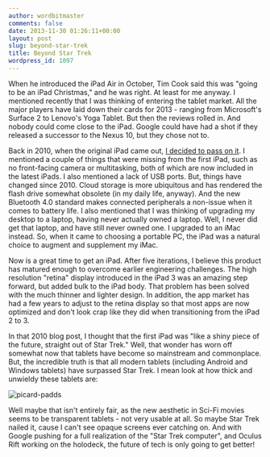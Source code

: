 ```yaml
---
author: wordbitmaster
comments: false
date: 2013-11-30 01:26:11+00:00
layout: post
slug: beyond-star-trek
title: Beyond Star Trek
wordpress_id: 1097
---
```


When he introduced the iPad Air in October, Tim Cook said this was "going to be an iPad Christmas," and he was right. At least for me anyway. I mentioned recently that I was thinking of entering the tablet market. All the major players have laid down their cards for 2013 - ranging from Microsoft's Surface 2 to Lenovo's Yoga Tablet. But then the reviews rolled in. And nobody could come close to the iPad. Google could have had a shot if they released a successor to the Nexus 10, but they chose not to.

Back in 2010, when the original iPad came out, [I decided to pass on it](http://wordbit.freehostia.com/why-ill-pass-on-the-ipad/). I mentioned a couple of things that were missing from the first iPad, such as no front-facing camera or multitasking, both of which are now included in the latest iPads. I also mentioned a lack of USB ports. But, things have changed since 2010. Cloud storage is more ubiquitous and has rendered the flash drive somewhat obsolete (in my daily life, anyway). And the new Bluetooth 4.0 standard makes connected peripherals a non-issue when it comes to battery life. I also mentioned that I was thinking of upgrading my desktop to a laptop, having never actually owned a laptop. Well, I never did get that laptop, and have still never owned one. I upgraded to an iMac instead. So, when it came to choosing a portable PC, the iPad was a natural choice to augment and supplement my iMac.

Now is a great time to get an iPad. After five iterations, I believe this product has matured enough to overcome earlier engineering challenges. The high resolution "retina" display introduced in the iPad 3 was an amazing step forward, but added bulk to the iPad body. That problem has been solved with the much thinner and lighter design. In addition, the app market has had a few years to adjust to the retina display so that most apps are now optimized and don't look crap like they did when transitioning from the iPad 2 to 3.

In that 2010 blog post, I thought that the first iPad was "like a shiny piece of the future, straight out of Star Trek." Well, that wonder has worn off somewhat now that tablets have become so mainstream and commonplace. But, the incredible truth is that all modern tablets (including Android and Windows tablets) have surpassed Star Trek. I mean look at how thick and unwieldy these tablets are:

![picard-padds](http://wordbit.com/wp-content/uploads/2013/11/picard-padds.jpg)

Well maybe that isn't entirely fair, as the new aesthetic in Sci-Fi movies seems to be transparent tablets - not very usable at all. So maybe Star Trek nailed it, cause I can't see opaque screens ever catching on. And with Google pushing for a full realization of the "Star Trek computer", and Oculus Rift working on the holodeck, the future of tech is only going to get better!
